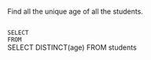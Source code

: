 Find all the unique age of all the students.



<codeblock language="sql" dbName="students1.db" type="exercise" testMode="fixedInput">
<code>
SELECT  
FROM
</code>

<solution>
SELECT DISTINCT(age)
FROM students
</solution>
</codeblock>